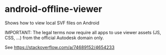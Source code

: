 # android-offline-viewer
Shows how to view local SVF files on Android 

IMPORTANT: The legal terms now require all apps to use viewer assets (JS, CSS, …) from the official Autodesk domain only.

See https://stackoverflow.com/a/74689152/4654233
